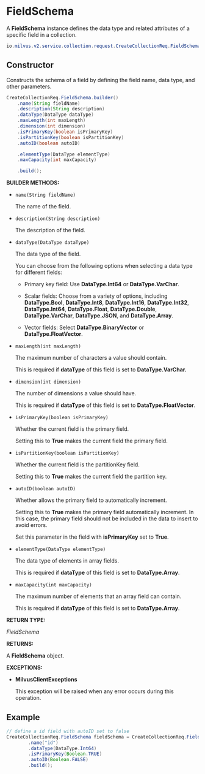 # FieldSchema

A **FieldSchema** instance defines the data type and related attributes of a specific field in a collection.

```java
io.milvus.v2.service.collection.request.CreateCollectionReq.FieldSchema
```

## Constructor

Constructs the schema of a field by defining the field name, data type, and other parameters.

```java
CreateCollectionReq.FieldSchema.builder()
    .name(String fieldName)
    .description(String description)
    .dataType(DataType dataType)
    .maxLength(int maxLength)
    .dimension(int dimension)
    .isPrimaryKey(boolean isPrimaryKey)
    .isPartitionKey(boolean isPartitionKey)
    .autoID(boolean autoID)

    .elementType(DataType elementType)
    .maxCapacity(int maxCapacity)

    .build();
```

**BUILDER METHODS:**

- `name(String fieldName)`

    The name of the field.

- `description(String description)`

    The description of the field.

- `dataType(DataType dataType)`

    The data type of the field.

    You can choose from the following options when selecting a data type for different fields:

    - Primary key field: Use **DataType.Int64** or **DataType.VarChar**.

    - Scalar fields: Choose from a variety of options, including **DataType.Bool**, **DataType.Int8**, **DataType.Int16**, **DataType.Int32**, **DataType.Int64**, **DataType.Float**, **DataType.Double**, **DataType.VarChar**, **DataType.JSON**, and **DataType.Array**.

    - Vector fields: Select **DataType.BinaryVector** or **DataType.FloatVector**.

- `maxLength(int maxLength)`

    The maximum number of characters a value should contain.

    This is required if **dataType** of this field is set to **DataType.VarChar.**

- `dimension(int dimension)`

    The number of dimensions a value should have.

    This is required if **dataType** of this field is set to **DataType.FloatVector**.

- `isPrimaryKey(boolean isPrimaryKey)`

    Whether the current field is the primary field.

    Setting this to **True** makes the current field the primary field.

- `isPartitionKey(boolean isPartitionKey)`

    Whether the current field is the partitionKey field.

    Setting this to **True** makes the current field the partition key.

- `autoID(boolean autoID)`

    Whether allows the primary field to automatically increment.

    Setting this to **True** makes the primary field automatically increment. In this case, the primary field should not be included in the data to insert to avoid errors.

    Set this parameter in the field with **isPrimaryKey** set to **True**.

- `elementType(DataType elementType)`

    The data type of elements in array fields.

    This is required if **dataType** of this field is set to **DataType.Array**.

- `maxCapacity(int maxCapacity)`

    The maximum number of elements that an array field can contain.

    This is required if **dataType** of this field is set to **DataType.Array**.

**RETURN TYPE:**

*FieldSchema*

**RETURNS:**

A **FieldSchema** object.

**EXCEPTIONS:**

- **MilvusClientExceptions**

    This exception will be raised when any error occurs during this operation.

## Example

```java
// define a id field with autoID set to false
CreateCollectionReq.FieldSchema fieldSchema = CreateCollectionReq.FieldSchema.builder()
        .name("id")
        .dataType(DataType.Int64)
        .isPrimaryKey(Boolean.TRUE)
        .autoID(Boolean.FALSE)
        .build();
```
